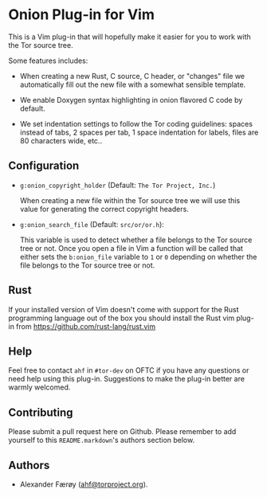 Onion Plug-in for Vim
=====================

This is a Vim plug-in that will hopefully make it easier for you to work with
the Tor source tree.

Some features includes:

- When creating a new Rust, C source, C header, or "changes" file we
  automatically fill out the new file with a somewhat sensible template.

- We enable Doxygen syntax highlighting in onion flavored C code by
  default.

- We set indentation settings to follow the Tor coding guidelines:
  spaces instead of tabs, 2 spaces per tab, 1 space indentation for
  labels, files are 80 characters wide, etc..

## Configuration

- `g:onion_copyright_holder` (Default: `The Tor Project, Inc.`)

  When creating a new file within the Tor source tree we will use this
  value for generating the correct copyright headers.

- `g:onion_search_file` (Default: `src/or/or.h`):

  This variable is used to detect whether a file belongs to the Tor
  source tree or not. Once you open a file in Vim a function will be
  called that either sets the `b:onion_file` variable to `1` or `0`
  depending on whether the file belongs to the Tor source tree or not.

## Rust

If your installed version of Vim doesn't come with support for the Rust
programming language out of the box you should install the Rust vim
plug-in from https://github.com/rust-lang/rust.vim

## Help

Feel free to contact `ahf` in `#tor-dev` on OFTC if you have any questions or
need help using this plug-in. Suggestions to make the plug-in better are warmly
welcomed.

## Contributing

Please submit a pull request here on Github. Please remember to add
yourself to this `README.markdown`'s authors section below.

## Authors

- Alexander Færøy (<ahf@torproject.org>).
